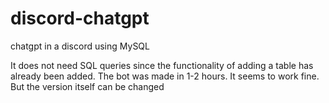# discord-chatgpt
chatgpt in a discord using MySQL

It does not need SQL queries since the functionality of adding a table has already been added. The bot was made in 1-2 hours. It seems to work fine. But the version itself can be changed

